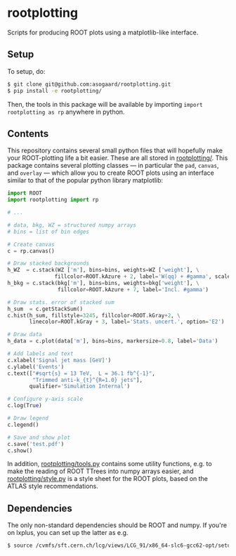 # rootplotting
Scripts for producing ROOT plots using a matplotlib-like interface.


## Setup

To setup, do:
```bash
$ git clone git@github.com:asogaard/rootplotting.git
$ pip install -e rootplotting/
```
Then, the tools in this package will be available by importing `import rootplotting as rp` anywhere in python.


## Contents

This repository contains several small python files that will hopefully make your ROOT-plotting life a bit easier. These are all stored in [rootplotting/](rootplotting/). This package contains several plotting classes — in particular the `pad`, `canvas`, and `overlay` — which allow you to create ROOT plots using an interface similar to that of the popular python library matplotlib:

```python
import ROOT
import rootplotting import rp

# ...

# data, bkg, WZ = structured numpy arrays
# bins = list of bin edges

# Create canvas
c = rp.canvas()

# Draw stacked backgrounds
h_WZ  = c.stack(WZ ['m'], bins=bins, weights=WZ ['weight'], \
               fillcolor=ROOT.kAzure + 2, label='W(qq) + #gamma', scale=1.0)
h_bkg = c.stack(bkg['m'], bins=bins, weights=bkg['weight'], \
                fillcolor=ROOT.kAzure + 7, label='Incl. #gamma')

# Draw stats. error of stacked sum
h_sum  = c.getStackSum()
c.hist(h_sum, fillstyle=3245, fillcolor=ROOT.kGray+2, \
       linecolor=ROOT.kGray + 3, label='Stats. uncert.', option='E2')

# Draw data
h_data = c.plot(data['m'], bins=bins, markersize=0.8, label='Data')

# Add labels and text
c.xlabel('Signal jet mass [GeV]')
c.ylabel('Events')
c.text(["#sqrt{s} = 13 TeV,  L = 36.1 fb^{-1}",
        "Trimmed anti-k_{t}^{R=1.0} jets"],
       qualifier='Simulation Internal')

# Configure y-axis scale
c.log(True)

# Draw legend
c.legend()

# Save and show plot
c.save('test.pdf')
c.show()
```

In addition, [rootplotting/tools.py](rootplotting/tools.py) contains some utility functions, e.g. to make the reading of ROOT TTrees into numpy arrays easier, and [rootplotting/style.py](rootplotting/style.py) is a style sheet for the ROOT plots, based on the ATLAS style recommendations.


## Dependencies

The only non-standard dependencies should be ROOT and numpy. If you're on lxplus, you can set up the latter as e.g.
```bash
$ source /cvmfs/sft.cern.ch/lcg/views/LCG_91/x86_64-slc6-gcc62-opt/setup.sh
```
